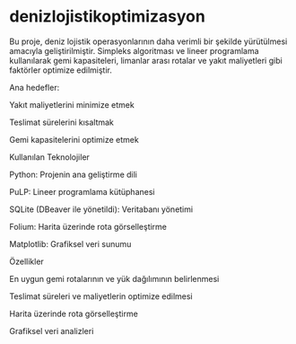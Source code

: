 # denizlojistikoptimizasyon

Bu proje, deniz lojistik operasyonlarının daha verimli bir şekilde yürütülmesi amacıyla geliştirilmiştir. Simpleks algoritması ve lineer programlama kullanılarak gemi kapasiteleri, limanlar arası rotalar ve yakıt maliyetleri gibi faktörler optimize edilmiştir.

Ana hedefler:

Yakıt maliyetlerini minimize etmek

Teslimat sürelerini kısaltmak

Gemi kapasitelerini optimize etmek


Kullanılan Teknolojiler

Python: Projenin ana geliştirme dili

PuLP: Lineer programlama kütüphanesi

SQLite (DBeaver ile yönetildi): Veritabanı yönetimi

Folium: Harita üzerinde rota görselleştirme

Matplotlib: Grafiksel veri sunumu


Özellikler

En uygun gemi rotalarının ve yük dağılımının belirlenmesi

Teslimat süreleri ve maliyetlerin optimize edilmesi

Harita üzerinde rota görselleştirme

Grafiksel veri analizleri

